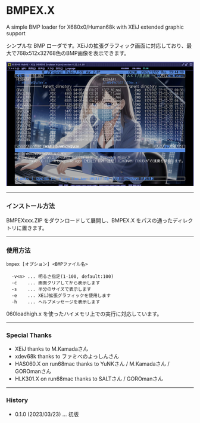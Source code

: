 # BMPEX.X

A simple BMP loader for X680x0/Human68k with XEiJ extended graphic support

シンプルな BMP ローダです。XEiJの拡張グラフィック画面に対応しており、最大で768x512x32768色のBMP画像を表示できます。

<img src='images/bmp_demo1.png'/>

---

### インストール方法

BMPEXxxx.ZIP をダウンロードして展開し、BMPEX.X をパスの通ったディレクトリに置きます。

---

### 使用方法

    bmpex [オプション] <BMPファイル名>

      -v<n> ... 明るさ指定(1-100, default:100)
      -c    ... 画面クリアしてから表示します
      -s    ... 半分のサイズで表示します
      -e    ... XEiJ拡張グラフィックを使用します
      -h    ... ヘルプメッセージを表示します

060loadhigh.x を使ったハイメモリ上での実行に対応しています。

---

### Special Thanks

* XEiJ thanks to M.Kamadaさん
* xdev68k thanks to ファミべのよっしんさん
* HAS060.X on run68mac thanks to YuNKさん / M.Kamadaさん / GOROmanさん
* HLK301.X on run68mac thanks to SALTさん / GOROmanさん

---

### History

* 0.1.0 (2023/03/23) ... 初版
